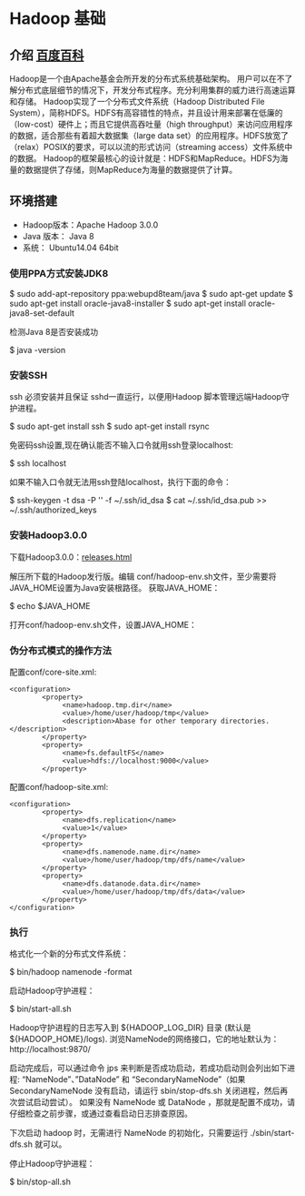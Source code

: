 # Hadoop 基础
## 介绍 [百度百科](https://baike.baidu.com/item/Hadoop)
Hadoop是一个由Apache基金会所开发的分布式系统基础架构。
用户可以在不了解分布式底层细节的情况下，开发分布式程序。充分利用集群的威力进行高速运算和存储。
Hadoop实现了一个分布式文件系统（Hadoop Distributed File System），简称HDFS。HDFS有高容错性的特点，并且设计用来部署在低廉的（low-cost）硬件上；而且它提供高吞吐量（high throughput）来访问应用程序的数据，适合那些有着超大数据集（large data set）的应用程序。HDFS放宽了（relax）POSIX的要求，可以以流的形式访问（streaming access）文件系统中的数据。
Hadoop的框架最核心的设计就是：HDFS和MapReduce。HDFS为海量的数据提供了存储，则MapReduce为海量的数据提供了计算。

## 环境搭建
- Hadoop版本：Apache Hadoop 3.0.0
- Java 版本： Java 8
- 系统： Ubuntu14.04 64bit

### 使用PPA方式安装JDK8

   $ sudo add-apt-repository ppa:webupd8team/java
   $ sudo apt-get update
   $ sudo apt-get install oracle-java8-installer
   $ sudo apt-get install oracle-java8-set-default
    
检测Java 8是否安装成功

   $ java -version

### 安装SSH
ssh 必须安装并且保证 sshd一直运行，以便用Hadoop 脚本管理远端Hadoop守护进程。

  $ sudo apt-get install ssh 
  $ sudo apt-get install rsync
  
免密码ssh设置,现在确认能否不输入口令就用ssh登录localhost:

  $ ssh localhost

如果不输入口令就无法用ssh登陆localhost，执行下面的命令：

  $ ssh-keygen -t dsa -P '' -f ~/.ssh/id_dsa 
  $ cat ~/.ssh/id_dsa.pub >> ~/.ssh/authorized_keys
  
### 安装Hadoop3.0.0

下载Hadoop3.0.0：[releases.html](http://hadoop.apache.org/releases.html)

解压所下载的Hadoop发行版。编辑 conf/hadoop-env.sh文件，至少需要将JAVA_HOME设置为Java安装根路径。
获取JAVA_HOME：

 $ echo $JAVA_HOME

打开conf/hadoop-env.sh文件，设置JAVA_HOME：


### 伪分布式模式的操作方法
配置conf/core-site.xml:
  
    <configuration>
            <property>
                 <name>hadoop.tmp.dir</name>
                 <value>/home/user/hadoop/tmp</value>
                 <description>Abase for other temporary directories.</description>
            </property>
            <property>
                 <name>fs.defaultFS</name>
                 <value>hdfs://localhost:9000</value>
            </property>
</configuration>

配置conf/hadoop-site.xml:

    <configuration>
            <property>
                 <name>dfs.replication</name>
                 <value>1</value>
            </property>
            <property>
                 <name>dfs.namenode.name.dir</name>
                 <value>/home/user/hadoop/tmp/dfs/name</value>
            </property>
            <property>
                 <name>dfs.datanode.data.dir</name>
                 <value>/home/user/hadoop/tmp/dfs/data</value>
            </property>
    </configuration>
    
### 执行
格式化一个新的分布式文件系统：

  $ bin/hadoop namenode -format

启动Hadoop守护进程：

  $ bin/start-all.sh

Hadoop守护进程的日志写入到 ${HADOOP_LOG_DIR} 目录 (默认是 ${HADOOP_HOME}/logs).
浏览NameNode的网络接口，它的地址默认为：http://localhost:9870/

启动完成后，可以通过命令 jps 来判断是否成功启动，若成功启动则会列出如下进程: “NameNode”、”DataNode” 和 “SecondaryNameNode”（如果 SecondaryNameNode 没有启动，请运行 sbin/stop-dfs.sh 关闭进程，然后再次尝试启动尝试）。
如果没有 NameNode 或 DataNode ，那就是配置不成功，请仔细检查之前步骤，或通过查看启动日志排查原因。

下次启动 hadoop 时，无需进行 NameNode 的初始化，只需要运行 ./sbin/start-dfs.sh 就可以。

停止Hadoop守护进程：

  $ bin/stop-all.sh
